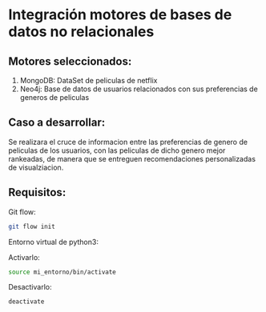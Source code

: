 # Integración motores de bases de datos no relacionales

## Motores seleccionados:

1. MongoDB: DataSet de peliculas de netflix
2. Neo4j: Base de datos de usuarios relacionados con sus preferencias de generos de peliculas

## Caso a desarrollar:

Se realizara el cruce de informacion entre las preferencias de genero de peliculas de los usuarios, con las peliculas de dicho genero mejor rankeadas, de manera que se entreguen recomendaciones personalizadas de visualziacion. 

## Requisitos:

Git flow:

```bash
git flow init
```

Entorno virtual de python3:

Activarlo:
```bash
source mi_entorno/bin/activate
```
Desactivarlo:
```bash
deactivate
```
